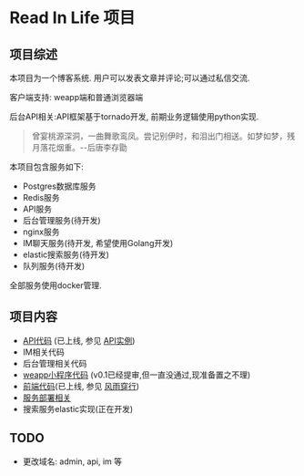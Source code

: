 # Read In Life 项目

## 项目综述
本项目为一个博客系统. 用户可以发表文章并评论;可以通过私信交流. 

客户端支持: weapp端和普通浏览器端

后台API相关:API框架基于tornado开发, 前期业务逻辑使用python实现.

> 曾宴桃源深洞，一曲舞歌鸾凤。尝记别伊时，和泪出门相送。如梦如梦，残月落花烟重。--后唐李存勖

本项目包含服务如下:
* Postgres数据库服务
* Redis服务
* API服务
* 后台管理服务(待开发)
* nginx服务
* IM聊天服务(待开发, 希望使用Golang开发)
* elastic搜索服务(待开发)
* 队列服务(待开发)

全部服务使用docker管理.

## 项目内容
+ [API代码](https://github.com/glrh111/read_in_life_api) (已上线, 参见 [API实例](http://glrh11.com/ping/ping))
+ IM相关代码
+ 后台管理相关代码
+ [weapp小程序代码](https://github.com/glrh111/read_in_life_weapp) (v0.1已经提审,但一直没通过,现准备置之不理)
+ [前端代码](https://github.com/glrh111/read_in_life_web)(已上线, 参见 [风雨穿行](https://glrh11.com))
+ [服务部署相关](https://github.com/glrh111/read_in_life/tree/master/deployment)
+ 搜索服务elastic实现(正在开发)

## TODO
+ 更改域名: admin, api, im 等


